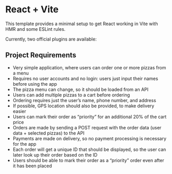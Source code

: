 # React + Vite

This template provides a minimal setup to get React working in Vite with HMR and some ESLint rules.

Currently, two official plugins are available:

## Project Requirements

- Very simple application, where users can order one or more pizzas from a menu
- Requires no user accounts and no login: users just input their names before using the app
- The pizza menu can change, so it should be loaded from an API
- Users can add multiple pizzas to a cart before ordering
- Ordering requires just the user’s name, phone number, and address
- If possible, GPS location should also be provided, to make delivery easier
- Users can mark their order as “priority” for an additional 20% of the cart price
- Orders are made by sending a POST request with the order data (user data + selected pizzas) to the API
- Payments are made on delivery, so no payment processing is necessary for the app
- Each order will get a unique ID that should be displayed, so the user can later look up their order based on the ID
- Users should be able to mark their order as a “priority” order even after it has been placed
